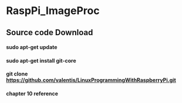 # RaspPi_ImageProc
## Source code Download
#### sudo apt-get update
#### sudo apt-get install git-core
#### git clone https://github.com/valentis/LinuxProgrammingWithRaspberryPi.git
#### chapter 10 reference
